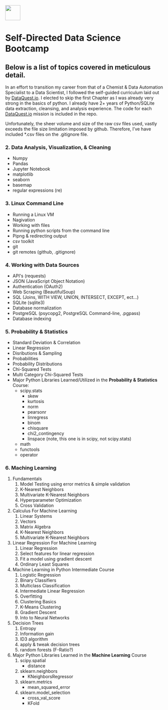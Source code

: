 <img src="https://avatars1.githubusercontent.com/u/18421630?s=400&u=d5c54d6323e38b78cf9115512b21647e80338ec0&v=4" width="48">

# Self-Directed Data Science Bootcamp 

## Below is a list of topics covered in meticulous detail.
In an effort to transition my career from that of a Chemist & Data Automation Specialist to a Data Scientist, I followed the self-guided curriculum laid out by [DataQuest.io](https://www.dataquest.io/).  I elected to skip the first Chapter as I was already very strong in the basics of python.  I already have 2+ years of Python/SQLite data extraction, cleansing, and analysis experience.  The code for each [DataQuest.io](https://www.dataquest.io/) mission is included in the repo.

Unfortunately, the sheer volume and size of the raw csv files used, vastly exceeds the file size limitation imposed by github.  Therefore, I’ve have included \*.csv files on the .gitignore file.

### 2. Data Analysis, Visualization, & Cleaning
  * Numpy
  * Pandas
  * Jupyter Notebook
  * matplotlib
  * seaborn
  * basemap
  * regular expressions (re)
  
### 3. Linux Command Line
  * Running a Linux VM
  * Nagivation
  * Working with files
  * Running python scripts from the command line
  * Pipng & redirecting output
  * csv toolkit
  * git
  * git remotes (github, .gitignore)
  
### 4. Working with Data Sources
  * API's (requests)
  * JSON (JavaScript Object Notation)
  * Authentication (OAuth2)
  * Web Scraping (BeautifulSoup)
  * SQL (Joins, WITH VIEW, UNION, INTERSECT, EXCEPT, ect...)
  * SQLite (sqlite3)
  * Database normalization
  * PostgreSQL (psycopg2, PostgreSQL Command-line, .pgpass)
  * Database indexing

### 5. Probability & Statistics
  * Standard Deviation & Correlation
  * Linear Regression
  * Disributions & Sampling
  * Probabilities
  * Probability Distributions
  * Chi-Squared Tests
  * Multi Category Chi-Squared Tests
  * Major Python Libraries Learned/Utilized in the __Probability & Statistics__ Course:
    * scipy.stats
      * skew
      * kurtosis
      * norm
      * pearsonr
      * linregress
      * binom
      * chisquare
      * chi2_contingency
      * linspace (note, this one is in scipy, not scipy.stats)
    * math
    * functools
    * operator
  
### 6. Maching Learning  
  1. Fundamentals
     1. Model Testing using error metrics & simple validation
     1. K-Nearest Neighbors
     1. Multivariate K-Nearest Neighbors
     1. Hyperparameter Optimization
     1. Cross Validation
  1. Calculus For Machine Learning
     1. Linear Systems
     1. Vectors
     1. Matrix Algebra
     1. K-Nearest Neighbors
     1. Multivariate K-Nearest Neighbors
  1. Linear Regression For Machine Learning
     1. Linear Regression
     1. Select features for linear regression
     1. Fit a model using gradient descent
     1. Ordinary Least Squares
  1. Machine Learning in Python Intermediate Course
     1. Logistic Regression
     1. Binary Classifiers
     1. Multiclass Classification
     1. Intermediate Linear Regression
     1. Overfitting
     1. Clustering Basics
     1. K-Means Clustering
     1. Gradient Descent
     1. Into to Neural Networks
  1. Decision Trees
     1. Entropy
     1. Information gain
     1. ID3 algorithm
     1. apply & tweak decision trees
     1. random forests (F-Ratio?)
  1. Major Python Libraries Learned in the __Machine Learning__ Course
     1. scipy.spatial 
        * distance
     1. sklearn.neighbors 
        * KNeighborsRegressor
     1. sklearn.metrics 
        * mean_squared_error
     1. sklearn.model_selection 
        * cross_val_score
        * KFold
